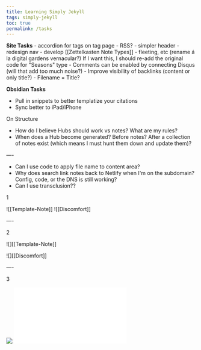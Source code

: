 ```yaml
---
title: Learning Simply Jekyll
tags: simply-jekyll
toc: true
permalink: /tasks
---
```


**Site Tasks**
	- accordion for tags on tag page
	- RSS?
	- simpler header
	- redesign nav
	- develop [[Zettelkasten Note Types]] - fleeting, etc (rename á la digital gardens vernacular?) If I want this, I should re-add the original code for "Seasons" type
	- Comments can be enabled by connecting Disqus (will that add too much noise?)
	- Improve visibility of backlinks (content or only title?)
	- Filename = Title?

**Obsidian Tasks**
- Pull in snippets to better templatize your citations
- Sync better to iPad/iPhone

On Structure
- How do I believe Hubs should work vs notes? What are my rules?
- When does a Hub become generated? Before notes? After a collection of notes exist (which means I must hunt them down and update them)?

—-

- Can I use code to apply file name to content area?
- Why does search link notes back to Netlify when I'm on the subdomain? Config, code, or the DNS is still working?
- Can I use transclusion?? 

1

![[Template-Note]]
![[Discomfort]]

—-

2

![][[Template-Note]]

![][[Discomfort]]

—-

3

![](../_templates/Template-Note)
![](Discomfort.md)


